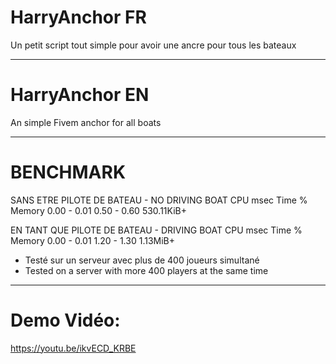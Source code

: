 # HarryAnchor FR
Un petit script tout simple pour avoir une ancre pour tous les bateaux

----------------------------------------------------------------------------

# HarryAnchor EN
An simple Fivem anchor for all boats 

------------------------------------------------------------------------------

# BENCHMARK

SANS ETRE PILOTE DE BATEAU - NO DRIVING BOAT
CPU msec 		Time %		Memory
0.00 - 0.01		0.50 - 0.60	530.11KiB+

EN TANT QUE PILOTE DE BATEAU - DRIVING BOAT
CPU msec 		Time %		Memory
0.00 - 0.01		1.20 - 1.30	1.13MiB+

- Testé sur un serveur avec plus de 400 joueurs simultané
- Tested on a server with more 400 players at the same time

------------------------------------------------------------------------------

# Demo Vidéo: 
https://youtu.be/ikvECD_KRBE
